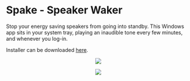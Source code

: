 # Spake - Speaker Waker

Stop your energy saving speakers from going into standby. This Windows app sits in your system tray, playing an inaudible tone every few minutes, and whenever you log-in.

Installer can be downloaded [here](https://github.com/vjdw/Spake/releases).

<p align="center">
  <img src="https://user-images.githubusercontent.com/9841768/206868113-0d47c5eb-fcf7-4cbc-bb76-e93b192fb7b4.png" />
</p>

<p align="center">
  <img src="https://user-images.githubusercontent.com/9841768/201724561-cb169ab4-a2a8-4f6d-9d32-d367e6b16e91.png" />
</p>
